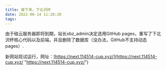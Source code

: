 ```yaml
---
title: 接下来，下北沢杯
date: 2022-06-14 11:28:20
tags:
---
```

由于硅云服务器即将到期，站长xbz_admin决定选用GitHub pages，重写了下北沢杯核心代码以及前端，并且删除了数据库（没办法，GitHub不支持动态pages）.

新网站现试运行，网址：[https://next.114514-cup.xyz/](https://next.114514-cup.xyz/ "https://next.114514-cup.xyz/")
